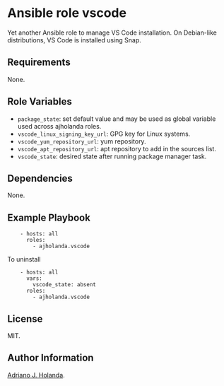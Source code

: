 # Ansible role vscode

Yet another Ansible role to manage VS Code installation.
On Debian-like distributions, VS Code is installed using Snap.

## Requirements

None.

## Role Variables

- `package_state`: set default value and may be used as global variable used across ajholanda roles. 
- `vscode_linux_signing_key_url`: GPG key for Linux systems.
- `vscode_yum_repository_url`: yum repository.
- `vscode_apt_repository_url`: apt repository to add in the sources list.
- `vscode_state`: desired state after running package manager task.

## Dependencies

None.

## Example Playbook

```
    - hosts: all
      roles:
        - ajholanda.vscode
```

To uninstall

```
    - hosts: all
      vars:
        vscode_state: absent
      roles:
        - ajholanda.vscode
```
## License

MIT.

## Author Information

[Adriano J. Holanda](https://ajholanda.github.io).

